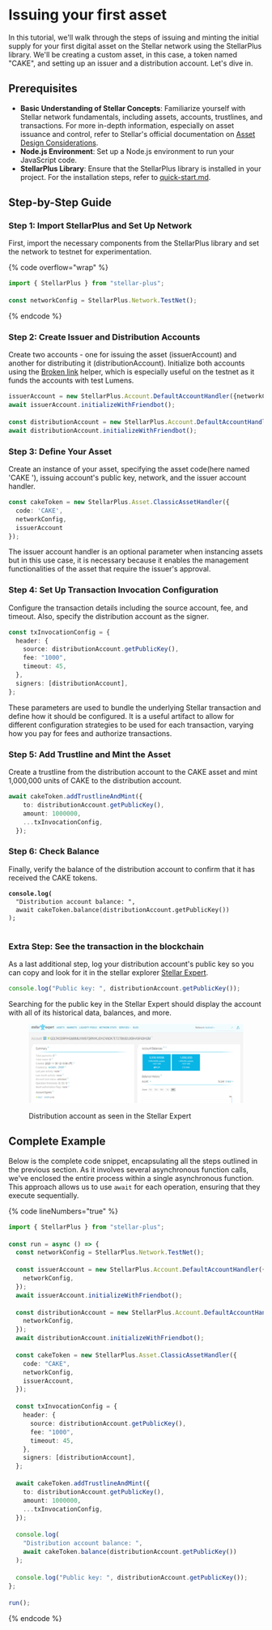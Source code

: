 # Issuing your first asset

In this tutorial, we'll walk through the steps of issuing and minting the initial supply for your first digital asset on the Stellar network using the StellarPlus library. We'll be creating a custom asset, in this case, a token named "CAKE", and setting up an issuer and a distribution account. Let's dive in.

## Prerequisites

* **Basic Understanding of Stellar Concepts**: Familiarize yourself with Stellar network fundamentals, including assets, accounts, trustlines, and transactions. For more in-depth information, especially on asset issuance and control, refer to Stellar's official documentation on [Asset Design Considerations](https://developers.stellar.org/docs/issuing-assets/control-asset-access).
* **Node.js Environment**: Set up a Node.js environment to run your JavaScript code.&#x20;
* **StellarPlus Library**: Ensure that the StellarPlus library is installed in your project. For the installation steps, refer to [quick-start.md](../quick-start.md "mention").

## Step-by-Step Guide

### Step 1: Import StellarPlus and Set Up Network

First, import the necessary components from the StellarPlus library and set the network to testnet for experimentation.

{% code overflow="wrap" %}
```typescript
import { StellarPlus } from "stellar-plus";

const networkConfig = StellarPlus.Network.TestNet();
```
{% endcode %}

### Step 2: Create Issuer and Distribution Accounts

Create two accounts - one for issuing the asset (issuerAccount) and another for distributing it (distributionAccount). Initialize both accounts using the [Broken link](broken-reference "mention") helper, which is especially useful on the testnet as it funds the accounts with test Lumens.

```typescript
issuerAccount = new StellarPlus.Account.DefaultAccountHandler({networkConfig});
await issuerAccount.initializeWithFriendbot();

const distributionAccount = new StellarPlus.Account.DefaultAccountHandler({networkConfig});
await distributionAccount.initializeWithFriendbot();
```

### Step 3: Define Your Asset

Create an instance of your asset, specifying the asset code(here named 'CAKE '), issuing account's public key, network, and the issuer account handler.&#x20;

```typescript
const cakeToken = new StellarPlus.Asset.ClassicAssetHandler({
  code: 'CAKE',
  networkConfig,
  issuerAccount
});
```

The issuer account handler is an optional parameter when instancing assets but in this use case, it is necessary because it enables the management functionalities of the asset that require the issuer's approval.

### Step 4: Set Up Transaction Invocation Configuration

Configure the transaction details including the source account, fee, and timeout. Also, specify the distribution account as the signer.

```typescript
const txInvocationConfig = {
  header: {
    source: distributionAccount.getPublicKey(),
    fee: "1000",
    timeout: 45,
  },
  signers: [distributionAccount],
};
```

These parameters are used to bundle the underlying Stellar transaction and define how it should be configured. It is a useful artifact to allow for different configuration strategies to be used for each transaction, varying how you pay for fees and authorize transactions.

### Step 5: Add Trustline and Mint the Asset

Create a trustline from the distribution account to the CAKE asset and mint 1,000,000 units of CAKE to the distribution account.

```typescript
await cakeToken.addTrustlineAndMint({
    to: distributionAccount.getPublicKey(),
    amount: 1000000,
    ...txInvocationConfig,
  });
```

### Step 6: Check Balance

Finally, verify the balance of the distribution account to confirm that it has received the CAKE tokens.

<pre class="language-typescript"><code class="lang-typescript"><strong>console.log(
</strong>  "Distribution account balance: ",
  await cakeToken.balance(distributionAccount.getPublicKey())
);

</code></pre>

### Extra Step: See the transaction in the blockchain

As a last additional step, log your distribution account's public key so you can copy and look for it in the stellar explorer [Stellar Expert](https://stellar.expert/explorer/testnet/).

```typescript
console.log("Public key: ", distributionAccount.getPublicKey());
```

Searching for the public key in the Stellar Expert should display the account with all of its historical data, balances, and more.

<figure><img src="../.gitbook/assets/image (15).png" alt=""><figcaption><p>Distribution account as seen in the Stellar Expert</p></figcaption></figure>

## Complete Example

Below is the complete code snippet, encapsulating all the steps outlined in the previous section. As it involves several asynchronous function calls, we've enclosed the entire process within a single asynchronous function. This approach allows us to use `await` for each operation, ensuring that they execute sequentially.

{% code lineNumbers="true" %}
```typescript
import { StellarPlus } from "stellar-plus";

const run = async () => {
  const networkConfig = StellarPlus.Network.TestNet();

  const issuerAccount = new StellarPlus.Account.DefaultAccountHandler({
    networkConfig,
  });
  await issuerAccount.initializeWithFriendbot();

  const distributionAccount = new StellarPlus.Account.DefaultAccountHandler({
    networkConfig,
  });
  await distributionAccount.initializeWithFriendbot();

  const cakeToken = new StellarPlus.Asset.ClassicAssetHandler({
    code: "CAKE",
    networkConfig,
    issuerAccount,
  });

  const txInvocationConfig = {
    header: {
      source: distributionAccount.getPublicKey(),
      fee: "1000",
      timeout: 45,
    },
    signers: [distributionAccount],
  };

  await cakeToken.addTrustlineAndMint({
    to: distributionAccount.getPublicKey(),
    amount: 1000000,
    ...txInvocationConfig,
  });

  console.log(
    "Distribution account balance: ",
    await cakeToken.balance(distributionAccount.getPublicKey())
  );

  console.log("Public key: ", distributionAccount.getPublicKey());
};

run();

```
{% endcode %}
